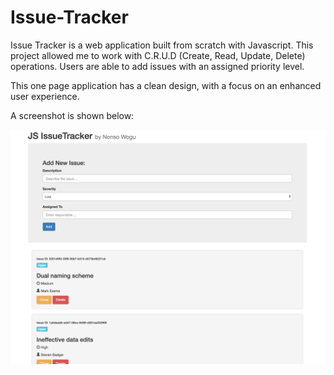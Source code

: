 # Issue-Tracker

Issue Tracker is a web application built from scratch with Javascript. This project allowed me to work with C.R.U.D (Create, Read, Update, Delete) operations. Users are able to add issues with an assigned priority level. 

This one page application has a clean design, with a focus on an enhanced user experience. 

A screenshot is shown below:

![alt text](https://raw.githubusercontent.com/recreatesuccess/Issue-Tracker/master/img/IssueTrackerScreen.png)
